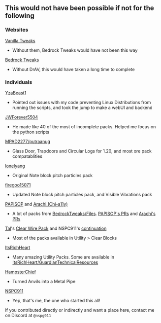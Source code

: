 ## This would not have been possible if not for the following

### Websites

[Vanilla Tweaks](https://vanillatweaks.net)
- Without them, Bedrock Tweaks would have not been this way

[Bedrock Tweaks](https://bedrocktweaks.net)
- Without DrAV, this would have taken a long time to complete

### Individuals
[YzaBeast1](https://github.com/yzabeast1)
- Pointed out issues with my code preventing Linux Distributions from running the scripts, and took the jump to make a webUI and backend

[JWForever5504](https://github.com/JWForever5504)
- He made like 40 of the most of incomplete packs. Helped me focus on the python scripts

[MPAD2277/putraanug](https://discord.com/users/765852622946435075)
- Glass Door, Trapdoors and Circular Logs for 1.20, and most ore pack compatablities

[lonelyang](https://github.com/lonelyang)
- Original Note block pitch particles pack

[firegoo15071](https://m.bilibili.com/space/37691488)
- Updated Note block pitch particles pack, and Visible Vibrations pack

[PAPISOP](https://github.com/PAPISOP) and [Arachi (Chi-a11y)](https://github.com/Chi-a11y)
- A lot of packs from [BedrockTweaks/Files](https://github.com/BedrockTweaks/Files). [PAPISOP's PRs](https://github.com/BedrockTweaks/Files/pulls/PAPISOP) and [Arachi's PRs](https://github.com/BedrockTweaks/Files/pulls/Chi-a11y)

[Tal](https://twitter.com/melamed_tal/)'s [Clear Wire Pack](https://mcpedl.com/clear-wire-texture-pack/) and NSPC911's [continuation](https://github.com/NSPC911/Clear-Vanilla)
- Most of the packs available in Utility > Clear Blocks

[ItsRichHeart](https://github.com/ItsRichHeart/)
- Many amazing Utility Packs. Some are available in [ItsRichHeart/GuardianTechnicalResources](https://github.com/ItsRichHeart/GuardianTechnicalResources)

[HampsterChief](https://discord.com/users/1053822004211482676)
- Turned Anvils into a Metal Pipe

[NSPC911](https://github.com/NSPC911)
- Yep, that's me, the one who started this all!

If you contributed directly or indirectly and want a place here, contact me on Discord at `@nspg911`
